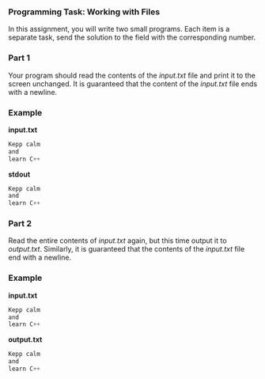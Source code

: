 ### Programming Task: Working with Files 

In this assignment, you will write two small programs. Each item is a separate task, send the solution to the field with the corresponding number.

### Part 1 
Your program should read the contents of the *input.txt* file and print it to the screen unchanged. It is guaranteed that the content of the *input.txt* file ends with a newline.

### Example 
**input.txt**
```objectivec
Kepp calm
and
learn C++
```

**stdout**
```objectivec
Kepp calm
and
learn C++
```

### Part 2 
Read the entire contents of *input.txt* again, but this time output it to *output.txt*. Similarly, it is guaranteed that the contents of the *input.txt* file end with a newline.


### Example 
**input.txt**
```objectivec
Kepp calm
and
learn C++
```

**output.txt**
```objectivec
Kepp calm
and
learn C++
```